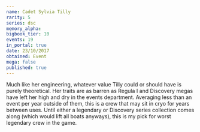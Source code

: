 ```yaml
---
name: Cadet Sylvia Tilly
rarity: 5
series: dsc
memory_alpha:
bigbook_tier: 10
events: 19
in_portal: true
date: 23/10/2017
obtained: Event
mega: false
published: true
---
```


Much like her engineering, whatever value Tilly could or should have is purely theoretical. Her traits are as barren as Regula I and Discovery megas have left her high and dry in the events department. Averaging less than an event per year outside of them, this is a crew that may sit in cryo for years between uses. Until either a legendary or Discovery series collection comes along (which would lift all boats anyways), this is my pick for worst legendary crew in the game.
